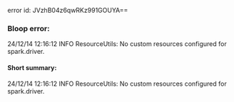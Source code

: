 error id: JVzhB04z6qwRKz991GOUYA==
### Bloop error:

24/12/14 12:16:12 INFO ResourceUtils: No custom resources configured for spark.driver.
#### Short summary: 

24/12/14 12:16:12 INFO ResourceUtils: No custom resources configured for spark.driver.